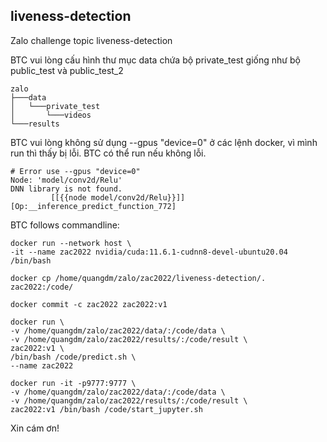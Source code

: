 ##  liveness-detection
Zalo challenge topic liveness-detection

BTC vui lòng cấu hình thư mục data chứa bộ private_test giống như bộ public_test và public_test_2
    
    zalo
    ├───data
    │   └───private_test
    │       └───videos
    └───results

BTC vui lòng không sử dụng --gpus "device=0" ở các lệnh docker, vì mình run thì thấy bị lỗi. BTC có thể run nếu không lỗi.
```shell
# Error use --gpus "device=0"
Node: 'model/conv2d/Relu'
DNN library is not found.
         [[{{node model/conv2d/Relu}}]] [Op:__inference_predict_function_772]
```

BTC follows commandline:
```shell
docker run --network host \
-it --name zac2022 nvidia/cuda:11.6.1-cudnn8-devel-ubuntu20.04 /bin/bash
```
```shell
docker cp /home/quangdm/zalo/zac2022/liveness-detection/. zac2022:/code/
```

```shell
docker commit -c zac2022 zac2022:v1
```

```shell
docker run \
-v /home/quangdm/zalo/zac2022/data/:/code/data \
-v /home/quangdm/zalo/zac2022/results/:/code/result \
zac2022:v1 \
/bin/bash /code/predict.sh \
--name zac2022
```

```shell
docker run -it -p9777:9777 \
-v /home/quangdm/zalo/zac2022/data/:/code/data \
-v /home/quangdm/zalo/zac2022/results/:/code/result \
zac2022:v1 /bin/bash /code/start_jupyter.sh
```
Xin cám ơn!